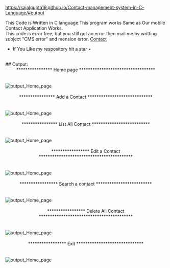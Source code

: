 https://sajalgupta19.github.io/Contact-management-system-in-C-Language/#output

This Code is Written in C language.This program works Same as Our mobile Contact Application Works.<br>
This code is error free, but you still got an error then mail me by writting subject "CMS error" and mension error. <a href="mailto:contact.code4xu@gmail.com">Contact</a>
 - If You Like my respository hit a star ⋆
<br>
## Output:

<center> **************** Home page **********************************</center>
<br><br>
<img src="https://sajalgupta19.github.io/Contact-management-system-in-C-Language/icons/1.PNG" alt="output_Home_page" align="center" /><br><br>
<center> **************** Add a Contact *****************************</center><br><br>
<img src="https://sajalgupta19.github.io/Contact-management-system-in-C-Language/icons/2.PNG" alt="output_Home_page" /><br><br>
<center> **************** List All Contact **************************</center><br><br>
<img src="https://sajalgupta19.github.io/Contact-management-system-in-C-Language/icons/3.PNG" alt="output_Home_page" /><br><br>
<center> ***************** Edit a Contact ******************************************</center><br><br>
<img src="https://sajalgupta19.github.io/Contact-management-system-in-C-Language/icons/4.1.PNG" alt="output_Home_page" /><br><br>
<center> ***************** Search a contact *************************</center><br><br>
<img src="https://sajalgupta19.github.io/Contact-management-system-in-C-Language/icons/4.2.PNG" alt="output_Home_page" /><br><br>
<center> ***************** Delete All Contact ******************************************</center><br><br>
<img src="https://sajalgupta19.github.io/Contact-management-system-in-C-Language/icons/5.PNG" alt="output_Home_page" /><br><br>
<center> ***************** Exit ******************************</center><br><br>
<img src="https://sajalgupta19.github.io/Contact-management-system-in-C-Language/icons/6.PNG" alt="output_Home_page" /><br><br>
